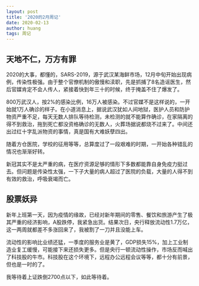 ```yaml
---
layout: post
title: '2020的2月周记'
date: 2020-02-13
author: huang
tags: 周记
---
```


## 天地不仁，万方有罪
2020的大事，都懂的，SARS-2019，源于武汉某海鲜市场，12月中旬开始出现病例，传染性极强。由于整个官僚机制的傲慢和渎职，先是抓捕了8名造谣医生，然后官媒肯定不会人传人，紧接着快到年三十的时候，终于掩盖不住了爆发了。

800万武汉人，按2%的感染比例，16万人被感染。不过官媒不是这样说的，一开始就1万人确诊的样子。在小道消息上，据说武汉犹如人间地狱，医护人员和防护物资严重不足，每天无数人排队等待检测，未检测的就不能算作确诊，在家隔离的得不到救治，拖到死亡都没资格确诊的无数人，火葬场据说都烧不过来了。中间还出过红十字乱派物资的事情，真是国有大难妖孽四出。

随着方仓医院，学校的征用等等，总算度过了一段艰难的时期，一开始各种错乱的情况也渐渐好转。

新冠其实不是太严重的病，在医疗资源足够的情形下多数都能靠自身免疫力挺过去。但问题是传染性太强，一下子大量的病人超过了医院的负载，大量的人得不到有效的救治，呼吸衰竭而亡。

## 股票妖异
新年上班第一天，因为疫情的缘故，已经对新年期间的零售、餐饮和旅游产生了极其严重的经济影响，A股跌停，我紧急出货。结果次日，央行释放流动性1.7万亿，这一两周就都差不多涨回来了，我被割了一刀并且没能上车。

流动性的影响比业绩还猛，一季度的服务业是黄了，GDP损失15%，加上工业制造业复工缓慢，可能接下来还损失更多。但是央行一顿流动性操作，市场反而喊出了科技股的牛市。科技股在这个环境下，远程办公远程会议等等，都十分有前景，但也是一时的了。

我等待着上证跌倒2700点以下，如此等待着。

